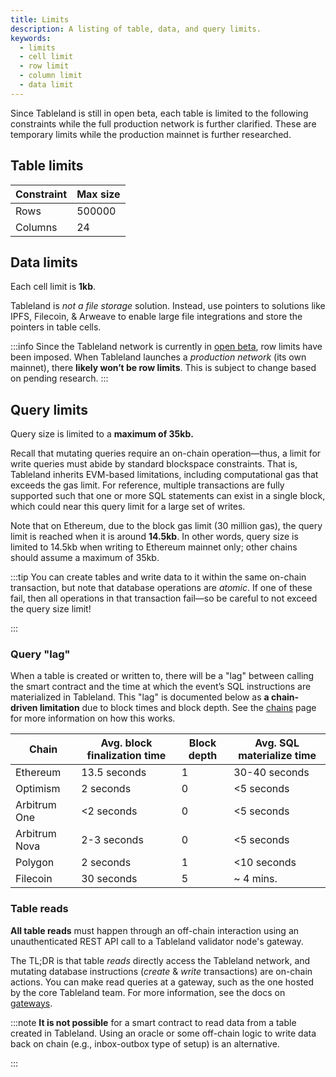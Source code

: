 ```yaml
---
title: Limits
description: A listing of table, data, and query limits.
keywords:
  - limits
  - cell limit
  - row limit
  - column limit
  - data limit
---
```


Since Tableland is still in open beta, each table is limited to the following constraints while the full production network is further clarified. These are temporary limits while the production mainnet is further researched.

<div className="row margin-bottom--lg">
<div className="col">

## Table limits

| Constraint | Max size |
| ---------- | -------- |
| Rows       | 500000   |
| Columns    | 24       |

</div>

<div className="col">

## Data limits

Each cell limit is **1kb**.

Tableland is _not a file storage_ solution. Instead, use pointers to solutions like IPFS, Filecoin, & Arweave to enable large file integrations and store the pointers in table cells.

</div>
</div>

:::info
Since the Tableland network is currently in [open beta](/fundamentals/about/open-beta), row limits have been imposed. When Tableland launches a _production network_ (its own mainnet), there **likely won’t be row limits**. This is subject to change based on pending research.
:::

## Query limits

Query size is limited to a **maximum of 35kb.**

Recall that mutating queries require an on-chain operation—thus, a limit for write queries must abide by standard blockspace constraints. That is, Tableland inherits EVM-based limitations, including computational gas that exceeds the gas limit. For reference, multiple transactions are fully supported such that one or more SQL statements can exist in a single block, which could near this query limit for a large set of writes.

Note that on Ethereum, due to the block gas limit (30 million gas), the query limit is reached when it is around **14.5kb**. In other words, query size is limited to 14.5kb when writing to Ethereum mainnet only; other chains should assume a maximum of 35kb.

:::tip
You can create tables and write data to it within the same on-chain transaction, but note that database operations are _atomic_. If one of these fail, then all operations in that transaction fail—so be careful to not exceed the query size limit!

:::

### Query "lag"

When a table is created or written to, there will be a "lag" between calling the smart contract and the time at which the event’s SQL instructions are materialized in Tableland. This "lag" is documented below as **a chain-driven limitation** due to block times and block depth. See the [chains](/fundamentals/chains) page for more information on how this works.

| Chain         | Avg. block finalization time | Block depth | Avg. SQL materialize time |
| ------------- | ---------------------------- | ----------- | ------------------------- |
| Ethereum      | 13.5 seconds                 | 1           | 30-40 seconds             |
| Optimism      | 2 seconds                    | 0           | <5 seconds                |
| Arbitrum One  | <2 seconds                   | 0           | <5 seconds                |
| Arbitrum Nova | 2-3 seconds                  | 0           | <5 seconds                |
| Polygon       | 2 seconds                    | 1           | <10 seconds               |
| Filecoin      | 30 seconds                   | 5           | ~ 4 mins.                 |

### Table reads

**All table reads** must happen through an off-chain interaction using an unauthenticated REST API call to a Tableland validator node's gateway.

The TL;DR is that table _reads_ directly access the Tableland network, and mutating database instructions (_create_ & _write_ transactions) are on-chain actions. You can make read queries at a gateway, such as the one hosted by the core Tableland team. For more information, see the docs on [gateways](/fundamentals/architecture/gateway).

:::note
**It is not possible** for a smart contract to read data from a table created in Tableland. Using an oracle or some off-chain logic to write data back on chain (e.g., inbox-outbox type of setup) is an alternative.

:::

